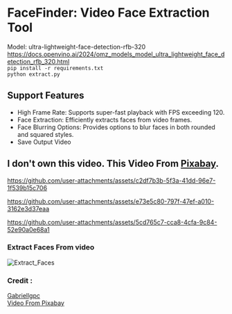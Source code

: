 # FaceFinder: Video Face Extraction Tool
Model: ultra-lightweight-face-detection-rfb-320
https://docs.openvino.ai/2024/omz_models_model_ultra_lightweight_face_detection_rfb_320.html <br>
```pip install -r requirements.txt```<br>
```python extract.py```
## Support Features
* High Frame Rate: Supports super-fast playback with FPS exceeding 120.
* Face Extraction: Efficiently extracts faces from video frames.
* Face Blurring Options: Provides options to blur faces in both rounded and squared styles.
* Save Output Video

## I don't own this video. This Video From [Pixabay](https://pixabay.com/videos/alley-people-walk-street-ukraine-39837/).

https://github.com/user-attachments/assets/c2df7b3b-5f3a-41dd-96e7-1f539b15c706


https://github.com/user-attachments/assets/e73e5c80-797f-47ef-a010-3162e3d37eaa



https://github.com/user-attachments/assets/5cd765c7-cca8-4cfa-9c84-52e90a0e68a1
### Extract Faces From video
![Extract_Faces](https://github.com/user-attachments/assets/81b1c922-faff-4b9e-a712-e34d2d9e7f32)



### Credit :
[Gabriellgpc](https://github.com/Gabriellgpc/ultra-lightweight-face-detection) <br>
[Video From Pixabay](https://pixabay.com/videos/alley-people-walk-street-ukraine-39837/)

